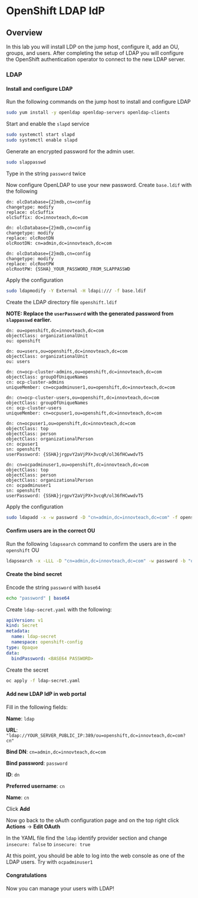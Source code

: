 # OpenShift LDAP IdP

## Overview

In this lab you will install LDP on the jump host, configure it, add an OU, groups, and users. After completing the setup of LDAP you will configure the OpenShift authentication operator to connect to the new LDAP server.

### LDAP

#### Install and configure LDAP

Run the following commands on the jump host to install and configure LDAP

```bash
sudo yum install -y openldap openldap-servers openldap-clients
```



Start and enable the `slapd` service

```bash
sudo systemctl start slapd
sudo systemctl enable slapd
```



Generate an encrypted password for the admin user.

```bash
sudo slappasswd
```

Type in the string `password` twice



Now configure OpenLDAP to use your new password. Create `base.ldif` with the following

```ldif
dn: olcDatabase={2}mdb,cn=config
changetype: modify
replace: olcSuffix
olcSuffix: dc=innovteach,dc=com

dn: olcDatabase={2}mdb,cn=config
changetype: modify
replace: olcRootDN
olcRootDN: cn=admin,dc=innovteach,dc=com

dn: olcDatabase={2}mdb,cn=config
changetype: modify
replace: olcRootPW
olcRootPW: {SSHA}_YOUR_PASSWORD_FROM_SLAPPASSWD
```



Apply the configuration

```bash
sudo ldapmodify -Y External -H ldapi:/// -f base.ldif
```



Create the LDAP directory file `openshift.ldif`

**NOTE: Replace the `userPassword` with the generated password from `slappasswd` earlier.**

```ldif
dn: ou=openshift,dc=innovteach,dc=com
objectClass: organizationalUnit
ou: openshift

dn: ou=users,ou=openshift,dc=innovteach,dc=com
objectClass: organizationalUnit
ou: users

dn: cn=ocp-cluster-admins,ou=openshift,dc=innovteach,dc=com
objectClass: groupOfUniqueNames
cn: ocp-cluster-admins
uniqueMember: cn=ocpadminuser1,ou=openshift,dc=innovteach,dc=com

dn: cn=ocp-cluster-users,ou=openshift,dc=innovteach,dc=com
objectClass: groupOfUniqueNames
cn: ocp-cluster-users
uniqueMember: cn=ocpuser1,ou=openshift,dc=innovteach,dc=com

dn: cn=ocpuser1,ou=openshift,dc=innovteach,dc=com
objectClass: top
objectClass: person
objectClass: organizationalPerson
cn: ocpuser1
sn: openshift
userPassword: {SSHA}jrgpvY2aVjPX+3vcqR/ol36fHCwwdvT5

dn: cn=ocpadminuser1,ou=openshift,dc=innovteach,dc=com
objectClass: top
objectClass: person
objectClass: organizationalPerson
cn: ocpadminuser1
sn: openshift
userPassword: {SSHA}jrgpvY2aVjPX+3vcqR/ol36fHCwwdvT5
```



Apply the configuration

```bash
sudo ldapadd -x -w password -D "cn=admin,dc=innovteach,dc=com" -f openshift.ldif
```



#### Confirm users are in the correct OU

Run the following `ldapsearch` command to confirm the users are in the `openshift` OU

```bash
ldapsearch -x -LLL -D "cn=admin,dc=innovteach,dc=com" -w password -b "ou=openshift,dc=innovteach,dc=com" -s sub "(&(objectClass=person)(objectClass=organizationalPerson))" dn cn
```





#### Create the bind secret

Encode the string `password` with `base64`

```bash
echo "password" | base64
```



Create `ldap-secret.yaml` with the following: 

```yaml
apiVersion: v1
kind: Secret
metadata:
  name: ldap-secret
  namespace: openshift-config
type: Opaque
data:
  bindPassword: <BASE64 PASSWORD>
```



Create the secret

```bash
oc apply -f ldap-secret.yaml
```



#### Add new LDAP IdP in web portal 

Fill in the following fields:

**Name**: `ldap`

**URL**: `"ldap://YOUR_SERVER_PUBLIC_IP:389/ou=openshift,dc=innovteach,dc=com?cn"`

**Bind DN**: `cn=admin,dc=innovteach,dc=com`

**Bind password**: `password`

**ID**: `dn`

**Preferred username**: `cn`

**Name**: `cn`

Click **Add**



Now go back to the oAuth configuration page and on the top right click **Actions** -> **Edit OAuth**



In the YAML file find the `ldap` identify provider section and change `insecure: false` to `insecure: true`



At this point, you should be able to log into the web console as one of the LDAP users. Try with `ocpadminuser1`



#### Congratulations

Now you can manage your users with LDAP!
